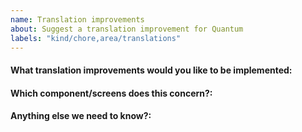 ```yaml
---
name: Translation improvements
about: Suggest a translation improvement for Quantum
labels: "kind/chore,area/translations"
---
```


<!--
Please only use this template for submitting translation improvements

If you can create a pull request, we opt you to create it instead.
-->

#### What translation improvements would you like to be implemented:

#### Which component/screens does this concern?:

#### Anything else we need to know?:
